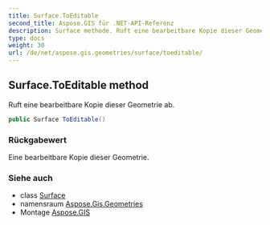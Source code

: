 ```yaml
---
title: Surface.ToEditable
second_title: Aspose.GIS für .NET-API-Referenz
description: Surface methode. Ruft eine bearbeitbare Kopie dieser Geometrie ab.
type: docs
weight: 30
url: /de/net/aspose.gis.geometries/surface/toeditable/
---
```

## Surface.ToEditable method

Ruft eine bearbeitbare Kopie dieser Geometrie ab.

```csharp
public Surface ToEditable()
```

### Rückgabewert

Eine bearbeitbare Kopie dieser Geometrie.

### Siehe auch

* class [Surface](../)
* namensraum [Aspose.Gis.Geometries](../../surface/)
* Montage [Aspose.GIS](../../../)


